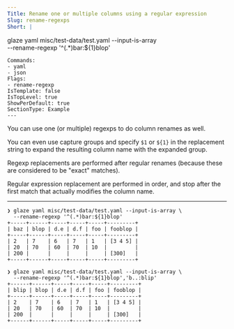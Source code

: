```yaml
---
Title: Rename one or multiple columns using a regular expression
Slug: rename-regexps
Short: |
  ```
  glaze yaml misc/test-data/test.yaml --input-is-array \
  --rename-regexp '^(.*)bar:${1}blop'
  ```
Commands:
- yaml
- json
Flags:
- rename-regexp
IsTemplate: false
IsTopLevel: true
ShowPerDefault: true
SectionType: Example
---
```

You can use one (or multiple) regexps to do column renames as well. 

You can even use capture groups and specify `$1` or `${1}` in the replacement 
string to expand the resulting column name with the expanded group.

Regexp replacements are performed after regular renames (because these 
are considered to be "exact" matches). 

Regular expression replacement are performed in order, and stop after the 
first match that actually modifies the column name.

---

```
❯ glaze yaml misc/test-data/test.yaml --input-is-array \
  --rename-regexp '^(.*)bar:${1}blop'
+-----+------+-----+-----+-----+---------+
| baz | blop | d.e | d.f | foo | fooblop |
+-----+------+-----+-----+-----+---------+
| 2   | 7    | 6   | 7   | 1   | [3 4 5] |
| 20  | 70   | 60  | 70  | 10  |         |
| 200 |      |     |     |     | [300]   |
+-----+------+-----+-----+-----+---------+
```

```
❯ glaze yaml misc/test-data/test.yaml --input-is-array \
  --rename-regexp '^(.*)bar:${1}blop','b..:blip'
+------+------+-----+-----+-----+---------+
| blip | blop | d.e | d.f | foo | fooblop |
+------+------+-----+-----+-----+---------+
| 2    | 7    | 6   | 7   | 1   | [3 4 5] |
| 20   | 70   | 60  | 70  | 10  |         |
| 200  |      |     |     |     | [300]   |
+------+------+-----+-----+-----+---------+
```